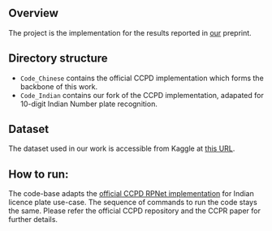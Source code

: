 ## Overview
The project is the implementation for the results reported in [our](https://arxiv.org/abs/2207.06657) preprint. 

## Directory structure
- `Code_Chinese` contains the official CCPD implementation which forms the backbone of this work.
- `Code_Indian` contains our fork of the CCPD implementation, adapated for 10-digit Indian Number plate recognition.

## Dataset
The dataset used in our work is accessible from Kaggle at [this URL](https://www.kaggle.com/datasets/saisirishan/indian-vehicle-dataset).

## How to run:
The code-base adapts the [official CCPD RPNet implementation](https://github.com/detectRecog/CCPD) for Indian licence plate use-case. The sequence of commands to run the code stays the same. Please refer the official CCPD repository and the CCPR paper for further details.


